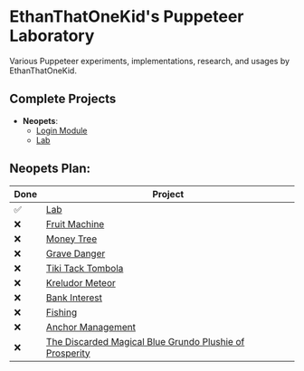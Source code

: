 # EthanThatOneKid's Puppeteer Laboratory
Various Puppeteer experiments, implementations, research, and usages by EthanThatOneKid.

## Complete Projects
* __Neopets__:
  * [Login Module](neopets/login/index.js)
  * [Lab](neopets/lab/index.js)

## Neopets Plan:
| Done | Project |
|---|---|
| ✅ | [Lab](http://www.neopets.com/lab.phtml) |
| ❌ | [Fruit Machine](http://www.neopets.com/desert/fruit/index.phtml) |
| ❌ | [Money Tree](http://www.neopets.com/donations.phtml) |
| ❌ | [Grave Danger](http://www.neopets.com/halloween/gravedanger/index.phtml) |
| ❌ | [Tiki Tack Tombola](http://www.neopets.com/island/tombola.phtml) |
| ❌ | [Kreludor Meteor](http://www.neopets.com/moon/meteor.phtml) |
| ❌ | [Bank Interest](http://www.neopets.com/bank.phtml) |
| ❌ | [Fishing](http://www.neopets.com/water/fishing.phtml) |
| ❌ | [Anchor Management](http://www.neopets.com/pirates/anchormanagement.phtml) |
| ❌ | [The Discarded Magical Blue Grundo Plushie of Prosperity](http://www.neopets.com/faerieland/tdmbgpop.phtml) |
